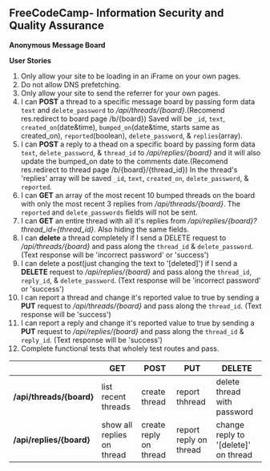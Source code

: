 **FreeCodeCamp**- Information Security and Quality Assurance
------
**Anonymous Message Board**

**User Stories**
1. Only allow your site to be loading in an iFrame on your own pages.
2. Do not allow DNS prefetching.
3. Only allow your site to send the referrer for your own pages.
4. I can **POST** a thread to a specific message board by passing form data `text` and `delete_password` to */api/threads/{board}*.(Recomend res.redirect to board page /b/{board}) Saved will be `_id`, `text`, `created_on`(date&time), `bumped_on`(date&time, starts same as created_on), `reported`(boolean), `delete_password`, & `replies`(array).
5. I can **POST** a reply to a thead on a specific board by passing form data `text`, `delete_password`, & `thread_id` to */api/replies/{board}* and it will also update the bumped_on date to the comments date.(Recomend res.redirect to thread page /b/{board}/{thread_id}) In the thread's 'replies' array will be saved `_id`, `text`, `created_on`, `delete_password`, & `reported`.
6. I can **GET** an array of the most recent 10 bumped threads on the board with only the most recent 3 replies from */api/threads/{board}*. The `reported` and `delete_passwords` fields will not be sent.
7. I can **GET** an entire thread with all it's replies from */api/replies/{board}?thread_id={thread_id}*. Also hiding the same fields.
8. I can **delete** a thread completely if I send a DELETE request to */api/threads/{board}* and pass along the `thread_id` & `delete_password`. (Text response will be 'incorrect password' or 'success')
9. I can delete a post(just changing the text to '[deleted]') if I send a **DELETE** request to */api/replies/{board}* and pass along the `thread_id`, `reply_id`, & `delete_password`. (Text response will be 'incorrect password' or 'success')
10. I can report a thread and change it's reported value to true by sending a **PUT** request to */api/threads/{board}* and pass along the `thread_id`. (Text response will be 'success')
11. I can report a reply and change it's reported value to true by sending a **PUT** request to */api/replies/{board}* and pass along the `thread_id` & `reply_id`. (Text response will be 'success')
12. Complete functional tests that wholely test routes and pass.

|   | GET | POST | PUT | DELETE |
| ------------- | ------------- | -------------| -------------|------------- |
| **/api/threads/{board}**  | list recent threads | create thread | report thhread | delete thread with password |
| **/api/replies/{board}**  | show all replies on thread  | create reply on thread | report reply on thread | change reply to '[delete]' on thread |
